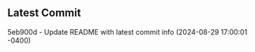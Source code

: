 
## Latest Commit
5eb900d - Update README with latest commit info (2024-08-29 17:00:01 -0400) <Yunxi-Zhou>
